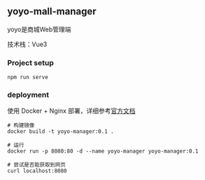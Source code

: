 ## yoyo-mall-manager

yoyo是商城Web管理端

技术栈：Vue3

### Project setup

```shell
npm run serve
```

### deployment

使用 Docker + Nginx 部署，详细参考[官方文档](https://cli.vuejs.org/zh/guide/deployment.html#docker-nginx)

```shell
# 构建镜像
docker build -t yoyo-manager:0.1 .

# 运行
docker run -p 8080:80 -d --name yoyo-manager yoyo-manager:0.1

# 尝试是否能获取到网页
curl localhost:8080
```
